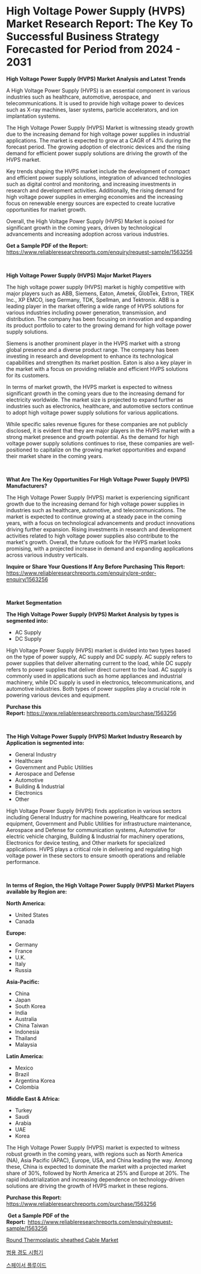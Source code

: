 <p><h1>High Voltage Power Supply (HVPS) Market Research Report: The Key To Successful Business Strategy Forecasted for Period from 2024 - 2031</h1></p><p><strong>High Voltage Power Supply (HVPS) Market Analysis and Latest Trends</strong></p>
<p><p>A High Voltage Power Supply (HVPS) is an essential component in various industries such as healthcare, automotive, aerospace, and telecommunications. It is used to provide high voltage power to devices such as X-ray machines, laser systems, particle accelerators, and ion implantation systems.</p><p>The High Voltage Power Supply (HVPS) Market is witnessing steady growth due to the increasing demand for high voltage power supplies in industrial applications. The market is expected to grow at a CAGR of 4.1% during the forecast period. The growing adoption of electronic devices and the rising demand for efficient power supply solutions are driving the growth of the HVPS market.</p><p>Key trends shaping the HVPS market include the development of compact and efficient power supply solutions, integration of advanced technologies such as digital control and monitoring, and increasing investments in research and development activities. Additionally, the rising demand for high voltage power supplies in emerging economies and the increasing focus on renewable energy sources are expected to create lucrative opportunities for market growth.</p><p>Overall, the High Voltage Power Supply (HVPS) Market is poised for significant growth in the coming years, driven by technological advancements and increasing adoption across various industries.</p></p>
<p><strong>Get a Sample PDF of the Report:&nbsp;</strong> <a href="https://www.reliableresearchreports.com/enquiry/request-sample/1563256">https://www.reliableresearchreports.com/enquiry/request-sample/1563256</a></p>
<p>&nbsp;</p>
<p><strong>High Voltage Power Supply (HVPS) Major Market Players</strong></p>
<p><p>The high voltage power supply (HVPS) market is highly competitive with major players such as ABB, Siemens, Eaton, Ametek, GlobTek, Extron, TREK Inc., XP EMCO, iseg Germany, TDK, Spellman, and Tektronix. ABB is a leading player in the market offering a wide range of HVPS solutions for various industries including power generation, transmission, and distribution. The company has been focusing on innovation and expanding its product portfolio to cater to the growing demand for high voltage power supply solutions.</p><p>Siemens is another prominent player in the HVPS market with a strong global presence and a diverse product range. The company has been investing in research and development to enhance its technological capabilities and strengthen its market position. Eaton is also a key player in the market with a focus on providing reliable and efficient HVPS solutions for its customers.</p><p>In terms of market growth, the HVPS market is expected to witness significant growth in the coming years due to the increasing demand for electricity worldwide. The market size is projected to expand further as industries such as electronics, healthcare, and automotive sectors continue to adopt high voltage power supply solutions for various applications.</p><p>While specific sales revenue figures for these companies are not publicly disclosed, it is evident that they are major players in the HVPS market with a strong market presence and growth potential. As the demand for high voltage power supply solutions continues to rise, these companies are well-positioned to capitalize on the growing market opportunities and expand their market share in the coming years.</p></p>
<p>&nbsp;</p>
<p><strong>What Are The Key Opportunities For High Voltage Power Supply (HVPS) Manufacturers?</strong></p>
<p><p>The High Voltage Power Supply (HVPS) market is experiencing significant growth due to the increasing demand for high voltage power supplies in industries such as healthcare, automotive, and telecommunications. The market is expected to continue growing at a steady pace in the coming years, with a focus on technological advancements and product innovations driving further expansion. Rising investments in research and development activities related to high voltage power supplies also contribute to the market's growth. Overall, the future outlook for the HVPS market looks promising, with a projected increase in demand and expanding applications across various industry verticals.</p></p>
<p><strong>Inquire or Share Your Questions If Any Before Purchasing This Report:</strong> <a href="https://www.reliableresearchreports.com/enquiry/pre-order-enquiry/1563256">https://www.reliableresearchreports.com/enquiry/pre-order-enquiry/1563256</a></p>
<p>&nbsp;</p>
<p><strong>Market Segmentation</strong></p>
<p><strong>The High Voltage Power Supply (HVPS) Market Analysis by types is segmented into:</strong></p>
<p><ul><li>AC Supply</li><li>DC Supply</li></ul></p>
<p><p>High Voltage Power Supply (HVPS) market is divided into two types based on the type of power supply, AC supply and DC supply. AC supply refers to power supplies that deliver alternating current to the load, while DC supply refers to power supplies that deliver direct current to the load. AC supply is commonly used in applications such as home appliances and industrial machinery, while DC supply is used in electronics, telecommunications, and automotive industries. Both types of power supplies play a crucial role in powering various devices and equipment.</p></p>
<p><strong>Purchase this Report:&nbsp;</strong><a href="https://www.reliableresearchreports.com/purchase/1563256">https://www.reliableresearchreports.com/purchase/1563256</a></p>
<p>&nbsp;</p>
<p><strong>The High Voltage Power Supply (HVPS) Market Industry Research by Application is segmented into:</strong></p>
<p><ul><li>General Industry</li><li>Healthcare</li><li>Government and Public Utilities</li><li>Aerospace and Defense</li><li>Automotive</li><li>Building & Industrial</li><li>Electronics</li><li>Other</li></ul></p>
<p><p>High Voltage Power Supply (HVPS) finds application in various sectors including General Industry for machine powering, Healthcare for medical equipment, Government and Public Utilities for infrastructure maintenance, Aerospace and Defense for communication systems, Automotive for electric vehicle charging, Building & Industrial for machinery operations, Electronics for device testing, and Other markets for specialized applications. HVPS plays a critical role in delivering and regulating high voltage power in these sectors to ensure smooth operations and reliable performance.</p></p>
<p>&nbsp;</p>
<p><strong>In terms of Region, the High Voltage Power Supply (HVPS) Market Players available by Region are:</strong></p>
<p>
    <p> <strong> North America: </strong>
        <ul>
            <li>United States</li>
            <li>Canada</li>
        </ul>
        </p> 
    <p> <strong> Europe: </strong>
        <ul>
            <li>Germany</li>
            <li>France</li>
            <li>U.K.</li>
            <li>Italy</li>
            <li>Russia</li>
        </ul>
        </p> 
    <p> <strong> Asia-Pacific: </strong>
        <ul>
            <li>China</li>
            <li>Japan</li>
            <li>South Korea</li>
            <li>India</li>
            <li>Australia</li>
            <li>China Taiwan</li>
            <li>Indonesia</li>
            <li>Thailand</li>
            <li>Malaysia</li>
        </ul>
        </p> 
    <p> <strong> Latin America: </strong>
        <ul>
            <li>Mexico</li>
            <li>Brazil</li>
            <li>Argentina Korea</li>
            <li>Colombia</li>
        </ul>
        </p> 
    <p> <strong> Middle East & Africa: </strong>
        <ul>
            <li>Turkey</li>
            <li>Saudi</li>
            <li>Arabia</li>
            <li>UAE</li>
            <li>Korea</li>
        </ul>
    </p>
    </p>
<p><p>The High Voltage Power Supply (HVPS) market is expected to witness robust growth in the coming years, with regions such as North America (NA), Asia Pacific (APAC), Europe, USA, and China leading the way. Among these, China is expected to dominate the market with a projected market share of 30%, followed by North America at 25% and Europe at 20%. The rapid industrialization and increasing dependence on technology-driven solutions are driving the growth of HVPS market in these regions.</p></p>
<p><strong>Purchase this Report: </strong><a href="https://www.reliableresearchreports.com/purchase/1563256">https://www.reliableresearchreports.com/purchase/1563256</a></p>
<p>&nbsp;<strong>Get a Sample PDF of the Report:&nbsp;&nbsp;</strong><a href="https://www.reliableresearchreports.com/enquiry/request-sample/1563256">https://www.reliableresearchreports.com/enquiry/request-sample/1563256</a></p>
<p><strong></strong></p>
<p><p><a href="https://github.com/ChiragRP21/Market-Research-Report-List-4/blob/main/round-thermoplastic-sheathed-cable-market.md">Round Thermoplastic sheathed Cable Market</a></p><p><a href="https://medium.com/@justynwelch/%EC%9C%A0%EB%8B%88%EB%B2%84%EC%84%A4-%ED%95%98%EB%93%9C%EB%8B%88%EC%8A%A4-%ED%85%8C%EC%8A%A4%ED%84%B0-%EC%8B%9C%EC%9E%A5-%EA%B7%9C%EB%AA%A8-%EC%97%B0%ED%8F%89%EA%B7%A0-%EC%84%B1%EC%9E%A5%EB%A5%A0-%EB%8F%99%ED%96%A5-2024-2030-ef4d038a6541">범용 경도 시험기</a></p><p><a href="https://medium.com/@justynwelch/2024%EB%85%84%EB%B6%80%ED%84%B0-2031%EB%85%84%EA%B9%8C%EC%A7%80-%EC%98%88%EC%83%81%EB%90%98%EB%8A%94-spacer-fluid-%EC%8B%9C%EC%9E%A5-%EB%8F%99%ED%96%A5-%EB%B0%8F-%EC%8B%9C%EC%9E%A5-%EB%B6%84%EC%84%9D-0633bfc93922">스페이서 플루이드</a></p></p>